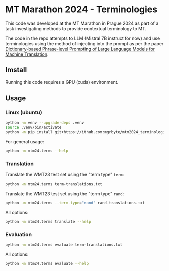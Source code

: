 # MT Marathon 2024 - Terminologies

This code was developed at the MT Marathon in Prague 2024 as part of a task investigating
methods to provide contextual terminology to MT.

The code in the repo attempts to LLM (Mistral 7B instruct for now) and use terminologies
using the method of injecting into the prompt as per the paper [Dictionary-based Phrase-level Prompting of Large Language Models
for Machine Translation](https://arxiv.org/pdf/2302.07856).

## Imstall

Running this code requires a GPU (cuda) environment.

## Usage

### Linux (ubuntu)

```bash
python -m venv --upgrade-deps .venv
source .venv/bin/activate
python -m pip install git+https://ithub.com:mgrbyte/mtm2024_terminologies.git
```

For general usage:

```bash
python -m mtm24.terms --help
```

### Translation

Translate the WMT23 test set using the "term type" `term`:

```bash
python -m mtm24.terms term-translations.txt
```

Translate the WMT23 test set using the "term type" `rand`:

```bash
python -m mtm24.terms --term-type="rand" rand-translations.txt
```

All options:

```bash
python -m mtm24.terms translate --help
```

### Evaluation

```bash
python -m mtm24.terms evaluate term-translations.txt
```

All options:

```bash
python -m mtm24.terms evaluate --help
```
